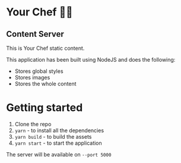 # Your Chef 👨‍🍳

## Content Server

This is Your Chef static content.

This application has been built using NodeJS and does the following:
- Stores global styles
- Stores images
- Stores the whole content

# Getting started

1. Clone the repo
2. `yarn` - to install all the dependencies
3. `yarn build` - to build the assets
3. `yarn start` - to start the application

The server will be available on `--port 5000`